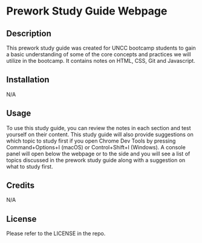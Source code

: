 # Prework Study Guide Webpage

## Description

This prework study guide was created for UNCC bootcamp students to gain a basic understanding of some of the core concepts and practices we will utilize in the bootcamp. It contains notes on HTML, CSS, Git and Javascript.


## Installation

N/A

## Usage

To use this study guide, you can review the notes in each section and test yourself on their content. This study guide will also provide suggestions on which topic to study first if you open Chrome Dev Tools by pressing Command+Options+I (macOS) or Control+Shift+I (Windows). A console panel will open below the webpage or to the side and you will see a list of topics discussed in the prework study guide along with a suggestion on what to study first.

## Credits

N/A

## License

Please refer to the LICENSE in the repo.


